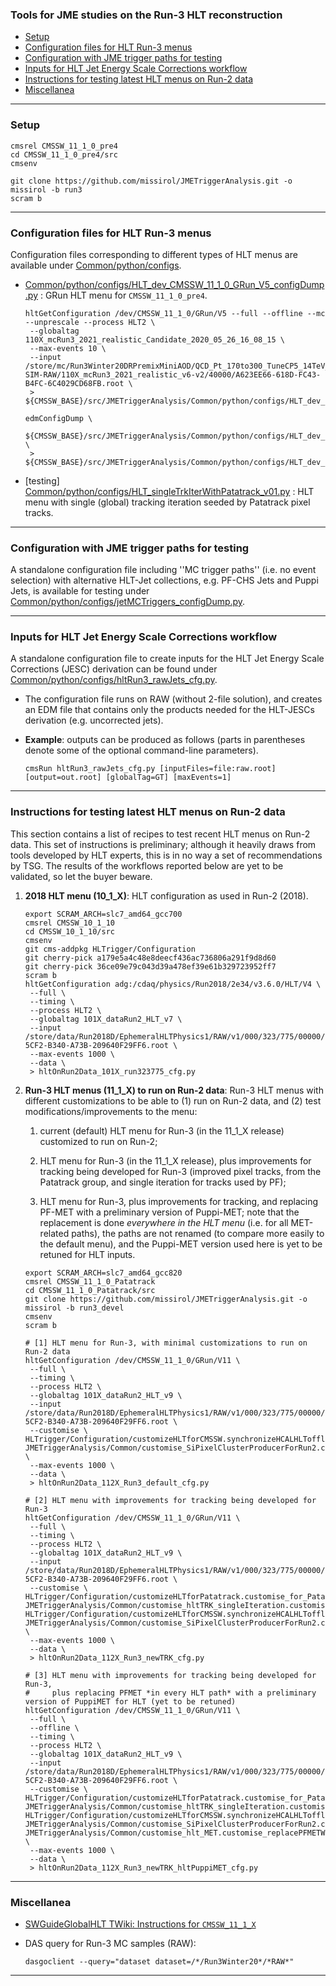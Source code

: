 ### Tools for JME studies on the Run-3 HLT reconstruction

* [Setup](#setup)
* [Configuration files for HLT Run-3 menus](#configuration-files-for-hlt-run-3-menus)
* [Configuration with JME trigger paths for testing](#configuration-with-jme-trigger-paths-for-testing)
* [Inputs for HLT Jet Energy Scale Corrections workflow](#inputs-for-hlt-jet-energy-scale-corrections-workflow)
* [Instructions for testing latest HLT menus on Run-2 data](#instructions-for-testing-latest-hlt-menus-on-run-2-data)
* [Miscellanea](#miscellanea)

----------

### Setup
```shell
cmsrel CMSSW_11_1_0_pre4
cd CMSSW_11_1_0_pre4/src
cmsenv

git clone https://github.com/missirol/JMETriggerAnalysis.git -o missirol -b run3
scram b
```

----------

### Configuration files for HLT Run-3 menus

Configuration files corresponding to different types of HLT menus are available under
[Common/python/configs](https://github.com/missirol/JMETriggerAnalysis/tree/run3/Common/python/configs).

 * [Common/python/configs/HLT_dev_CMSSW_11_1_0_GRun_V5_configDump.py](https://github.com/missirol/JMETriggerAnalysis/blob/run3/Common/python/configs/HLT_dev_CMSSW_11_1_0_GRun_V5_configDump.py) :
   GRun HLT menu for `CMSSW_11_1_0_pre4`.
   ```shell
   hltGetConfiguration /dev/CMSSW_11_1_0/GRun/V5 --full --offline --mc --unprescale --process HLT2 \
    --globaltag 110X_mcRun3_2021_realistic_Candidate_2020_05_26_16_08_15 \
    --max-events 10 \
    --input /store/mc/Run3Winter20DRPremixMiniAOD/QCD_Pt_170to300_TuneCP5_14TeV_pythia8/GEN-SIM-RAW/110X_mcRun3_2021_realistic_v6-v2/40000/A623EE66-618D-FC43-B4FC-6C4029CD68FB.root \
    > ${CMSSW_BASE}/src/JMETriggerAnalysis/Common/python/configs/HLT_dev_CMSSW_11_1_0_GRun_V5.py

   edmConfigDump \
      ${CMSSW_BASE}/src/JMETriggerAnalysis/Common/python/configs/HLT_dev_CMSSW_11_1_0_GRun_V5.py \
    > ${CMSSW_BASE}/src/JMETriggerAnalysis/Common/python/configs/HLT_dev_CMSSW_11_1_0_GRun_V5_configDump.py
   ```

 * [testing] [Common/python/configs/HLT_singleTrkIterWithPatatrack_v01.py](https://github.com/missirol/JMETriggerAnalysis/blob/run3/Common/python/configs/HLT_singleTrkIterWithPatatrack_v01.py) :
   HLT menu with single (global) tracking iteration seeded by Patatrack pixel tracks.

----------

### Configuration with JME trigger paths for testing

A standalone configuration file including
''MC trigger paths'' (i.e. no event selection)
with alternative HLT-Jet collections, e.g. PF-CHS Jets and Puppi Jets,
is available for testing under
[Common/python/configs/jetMCTriggers_configDump.py](https://github.com/missirol/JMETriggerAnalysis/tree/run3/Common/python/configs/jetMCTriggers_configDump.py).

----------

### Inputs for HLT Jet Energy Scale Corrections workflow

A standalone configuration file to create inputs
for the HLT Jet Energy Scale Corrections (JESC) derivation
can be found under
[Common/python/configs/hltRun3_rawJets_cfg.py](https://github.com/missirol/JMETriggerAnalysis/blob/run3/Common/python/configs/hltRun3_rawJets_cfg.py).

  * The configuration file runs on RAW (without 2-file solution),
    and creates an EDM file that contains
    only the products needed for
    the HLT-JESCs derivation
    (e.g. uncorrected jets).

  * **Example**: outputs can be produced as follows
    (parts in parentheses denote some of the optional command-line parameters).
    ```
    cmsRun hltRun3_rawJets_cfg.py [inputFiles=file:raw.root] [output=out.root] [globalTag=GT] [maxEvents=1]
    ```

----------

### Instructions for testing latest HLT menus on Run-2 data

This section contains a list of recipes to test
recent HLT menus on Run-2 data.
This set of instructions is preliminary;
although it heavily draws from tools developed by HLT experts,
this is in no way a set of recommendations by TSG.
The results of the workflows reported below are yet to be validated, so let the buyer beware.

 1. **2018 HLT menu (10_1_X)**:
    HLT configuration as used in Run-2 (2018).
    ```
    export SCRAM_ARCH=slc7_amd64_gcc700
    cmsrel CMSSW_10_1_10
    cd CMSSW_10_1_10/src
    cmsenv
    git cms-addpkg HLTrigger/Configuration
    git cherry-pick a179e5a4c48e8deecf436ac736806a291f9d8d60
    git cherry-pick 36ce09e79c043d39a478ef39e61b329723952ff7
    scram b
    hltGetConfiguration adg:/cdaq/physics/Run2018/2e34/v3.6.0/HLT/V4 \
     --full \
     --timing \
     --process HLT2 \
     --globaltag 101X_dataRun2_HLT_v7 \
     --input /store/data/Run2018D/EphemeralHLTPhysics1/RAW/v1/000/323/775/00000/2E066536-5CF2-B340-A73B-209640F29FF6.root \
     --max-events 1000 \
     --data \
     > hltOnRun2Data_101X_run323775_cfg.py
    ```

 1. **Run-3 HLT menus (11_1_X) to run on Run-2 data**:
    Run-3 HLT menus with different customizations to be able to (1) run on Run-2 data, and (2) test modifications/improvements to the menu:

      1. current (default) HLT menu for Run-3 (in the 11_1_X release) customized to run on Run-2; 

      1. HLT menu for Run-3 (in the 11_1_X release), plus improvements for tracking being developed for Run-3
         (improved pixel tracks, from the Patatrack group, and single iteration for tracks used by PF);

      1. HLT menu for Run-3, plus improvements for tracking, and replacing PF-MET with a preliminary version of Puppi-MET;
         note that the replacement is done *everywhere in the HLT menu* (i.e. for all MET-related paths),
         the paths are not renamed (to compare more easily to the default menu),
         and the Puppi-MET version used here is yet to be retuned for HLT inputs.

    ```
    export SCRAM_ARCH=slc7_amd64_gcc820
    cmsrel CMSSW_11_1_0_Patatrack
    cd CMSSW_11_1_0_Patatrack/src
    git clone https://github.com/missirol/JMETriggerAnalysis.git -o missirol -b run3_devel
    cmsenv
    scram b

    # [1] HLT menu for Run-3, with minimal customizations to run on Run-2 data
    hltGetConfiguration /dev/CMSSW_11_1_0/GRun/V11 \
     --full \
     --timing \
     --process HLT2 \
     --globaltag 101X_dataRun2_HLT_v9 \
     --input /store/data/Run2018D/EphemeralHLTPhysics1/RAW/v1/000/323/775/00000/2E066536-5CF2-B340-A73B-209640F29FF6.root \
     --customise \
    HLTrigger/Configuration/customizeHLTforCMSSW.synchronizeHCALHLTofflineRun3on2018data,\
    JMETriggerAnalysis/Common/customise_SiPixelClusterProducerForRun2.customise_SiPixelClusterProducerForRun2 \
     --max-events 1000 \
     --data \
     > hltOnRun2Data_112X_Run3_default_cfg.py

    # [2] HLT menu with improvements for tracking being developed for Run-3
    hltGetConfiguration /dev/CMSSW_11_1_0/GRun/V11 \
     --full \
     --timing \
     --process HLT2 \
     --globaltag 101X_dataRun2_HLT_v9 \
     --input /store/data/Run2018D/EphemeralHLTPhysics1/RAW/v1/000/323/775/00000/2E066536-5CF2-B340-A73B-209640F29FF6.root \
     --customise \
    HLTrigger/Configuration/customizeHLTforPatatrack.customise_for_Patatrack_on_cpu,\
    JMETriggerAnalysis/Common/customise_hltTRK_singleIteration.customise_hltTRK_singleIteration,\
    HLTrigger/Configuration/customizeHLTforCMSSW.synchronizeHCALHLTofflineRun3on2018data,\
    JMETriggerAnalysis/Common/customise_SiPixelClusterProducerForRun2.customise_SiPixelClusterProducerForRun2 \
     --max-events 1000 \
     --data \
     > hltOnRun2Data_112X_Run3_newTRK_cfg.py

    # [3] HLT menu with improvements for tracking being developed for Run-3,
    #     plus replacing PFMET *in every HLT path* with a preliminary version of PuppiMET for HLT (yet to be retuned)
    hltGetConfiguration /dev/CMSSW_11_1_0/GRun/V11 \
     --full \
     --offline \
     --timing \
     --process HLT2 \
     --globaltag 101X_dataRun2_HLT_v9 \
     --input /store/data/Run2018D/EphemeralHLTPhysics1/RAW/v1/000/323/775/00000/2E066536-5CF2-B340-A73B-209640F29FF6.root \
     --customise \
    HLTrigger/Configuration/customizeHLTforPatatrack.customise_for_Patatrack_on_cpu,\
    JMETriggerAnalysis/Common/customise_hltTRK_singleIteration.customise_hltTRK_singleIteration,\
    HLTrigger/Configuration/customizeHLTforCMSSW.synchronizeHCALHLTofflineRun3on2018data,\
    JMETriggerAnalysis/Common/customise_SiPixelClusterProducerForRun2.customise_SiPixelClusterProducerForRun2,\
    JMETriggerAnalysis/Common/customise_hlt_MET.customise_replacePFMETWithPuppiMETBasedOnPatatrackPixelVertices \
     --max-events 1000 \
     --data \
     > hltOnRun2Data_112X_Run3_newTRK_hltPuppiMET_cfg.py
    ```

----------

### Miscellanea

 * [SWGuideGlobalHLT TWiki: Instructions for `CMSSW_11_1_X`](https://twiki.cern.ch/twiki/bin/view/CMSPublic/SWGuideGlobalHLT#Using_CMSSW_10_6_or_CMSSW_11_0_o)

 * DAS query for Run-3 MC samples (RAW):
   ```
   dasgoclient --query="dataset dataset=/*/Run3Winter20*/*RAW*"
   ```

----------
